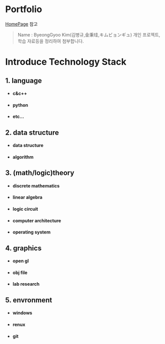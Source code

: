 Portfolio
=========
[HomePage] 참고
> Name : ByeongGyoo Kim(김병규,金秉珪,キムビョンギュ)
개인 프로젝트, 학습 자료등을 정리하여 첨부합니다.
# Introduce Technology Stack
## 1. language
* #### c&c++
* #### python
* #### etc...
## 2. data structure
* #### data structure
* #### algorithm
## 3. (math/logic)theory
* #### discrete mathematics
* #### linear algebra
* #### logic circuit
* #### computer architecture
* #### operating system
## 4. graphics
* #### open gl
* #### obj file
* #### lab research
## 5. envronment
* #### windows
* #### renux
* #### git

[//]: #
[homePage]: <http://BangGyoo.iptime.org:8888/Main> "개인홈페이지입니다."
